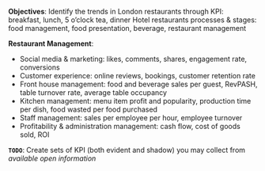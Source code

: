 **Objectives**:
Identify the trends in London restaurants through KPI: breakfast, lunch, 5 o’clock tea, dinner
Hotel restaurants processes & stages: food management, food presentation, beverage, restaurant management

**Restaurant Management**:
- Social media & marketing: likes, comments, shares, engagement rate, conversions
- Customer experience: online reviews, bookings, customer retention rate
- Front house management: food and beverage sales per guest, RevPASH, table turnover rate, average table occupancy
- Kitchen management: menu item profit and popularity, production time per dish, food wasted per food purchased
- Staff management: sales per employee per hour, employee turnover
- Profitability & administration management: cash flow, cost of goods sold, ROI

**`TODO`**: Create sets of KPI (both evident and shadow) you may collect from *available open information*
